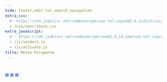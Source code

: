 ```yaml
---
hide: footer,edit,toc,search,navigation
extra_css:
  #- https://cdn.jsdelivr.net/combine/npm/vue-tel-input@5.6.2/dist/css/component.min.css,npm/vue-tel-input@5.6.2/dist/css/sprite.min.css
  - /css/contribute.css
extra_javascript:
  # - https://cdn.jsdelivr.net/combine/npm/vue@2.6.14,npm/vue-tel-input@5.6.2/dist/vue-tel-input.umd.min.js,npm/vue-resource@1.5.3/dist/vue-resource.min.js
  - /js/vendors.js
  - /js/activate.js
title: Meteo-Parapente
---
```

<h1></h1>
<script>
  const mp_form_locale = {
    locale: 'fr',
    fullname: `Nom et Prénom`,
    company: `Entreprise<small>(optionnel)</small>`,
    address: `Adresse`,
    city: `Ville`,
    country: `Pays`,
    submit: `Envoyer ►`,
    need_help: `Besoin d'aide ?`,
    email_us: `Envoyez un email à  <strong>support@meteo-parapente.com</strong>`,
    error_request: `Erreur de communication avec le serveur. Vérifiez votre connection et ressayez.`,
    error_missing_params: `<p>Erreur: Token invalide ou expiré.</p><p>Si vous avez déjà activé votre accès et reçu votre facture par email, vous pouvez ignorer ce message.</p><p>Dans le cas contraire, contactez support@meteo-parapente.com en envoyant les informations suivantes :</p>`,
    form_input_error: `Remplissez le formulaire`,
    thank_you: `Merci !`,
    access_activated: `Votre accès est activé.`,
    download_invoice: `Conservez la facture dans vos archives :`,
    invoice: `🧾 Facture`,
    enjoy: `Vous pouvez maintenant fermer cette page et aller profiter de Meteo-Parapente.`,
    might_login: `Lorsque Meteo-Parapente vous demandera de vous <i>connecter ou de rejoindre le club</i>, cliquez sur <i>Je suis déjà contributeur</i> et entrez votre code d'accès.`,
    last_step: `Une dernière étape...`,
    enter_address: `Pour activer votre code d'accès, saisissez votre adresse.`,
    address_privacy: `La législation nous impose de collecter cette information à des fins comptables. Nous n'en faisons aucun autre usage. Vous pouvez lire notre <a href="/fr/privacy/" target="_blank">politique de confidentialité</a>.`,
    wait_bank: `En attente de la banque...`,
    error_bank: `C'est étrange. La banque met trop longtemps à traiter le paiement. Contactez support@meteo-parapente.com en envoyant les informations suivantes :`,
    close: `Fermer`,
    go_to_mp: `Ouvrir Meteo-Parapente`,
    login: `Login`,
    password: `Mot de passe`,
    here_is_code: `Voici votre code. Conservez-le précieusement!`
  };
</script>
<div id="app">
  <p v-if="!ready"><img src="/img/load.gif" class="loading" alt="⏳ loading, please wait..." /></p>
</div>